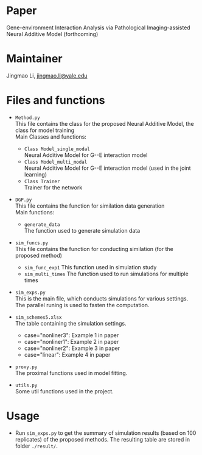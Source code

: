 # Paper
Gene-environment Interaction Analysis via Pathological Imaging-assisted Neural Additive Model (forthcoming)

# Maintainer
Jingmao Li,  [jingmao.li@yale.edu](jingmao.li@yale.edu)  

# Files and functions
* `Method.py`  
    This file contains the class for the proposed Neural Additive Model, the class for model training  
    Main Classes and functions:
    * `Class Model_single_modal`  
        Neural Additive Model for G--E interaction model 
    * `Class Model_multi_modal`  
        Neural Additive Model for G--E interaction model (used in the joint learning)
    * `Class Trainer`  
        Trainer for the network  

* `DGP.py`  
    This file contains the function for similation data generation  
    Main functions:
    * `generate_data`  
        The function used to generate simulation data
* `sim_funcs.py`  
    This file contains the function for conducting similation (for the proposed method)
    * `sim_func_exp1`
        This function used in simulation study 
    * `sim_multi_times`
        The function used to run simulations for multiple times
* `sim_exps.py`  
    This is the main file, which conducts simulations for various settings. The parallel runing is used to fasten the computation.
* `sim_schemes5.xlsx`  
    The table containing the simulation settings. 
    * case="nonliner3": Example 1 in paper
    * case="nonliner1": Example 2 in paper
    * case="nonliner2": Example 3 in paper
    * case="linear": Example 4 in paper

* `proxy.py`  
    The proximal functions used in model fitting.
* `utils.py`  
    Some util functions used in the project. 

# Usage
* Run `sim_exps.py` to get the summary of simulation results (based on 100 replicates) of the proposed methods. The resulting table are stored in folder `./result/`.


